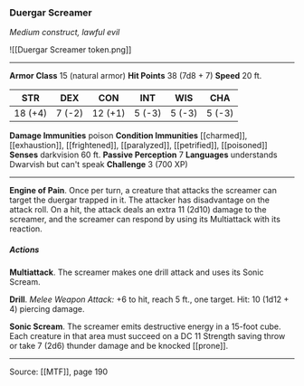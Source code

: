 ### Duergar Screamer
_Medium construct, lawful evil_

![[Duergar Screamer token.png]]




---

**Armor Class** 15 (natural armor)
**Hit Points** 38 (7d8 + 7)
**Speed** 20 ft.

| STR     | DEX     | CON     | INT     | WIS     | CHA     |
|---------|---------|---------|---------|---------|---------|
| 18 (+4) | 7 (-2) | 12 (+1) | 5 (-3) | 5 (-3) | 5 (-3) |

**Damage Immunities** poison
**Condition Immunities** [[charmed]], [[exhaustion]], [[frightened]], [[paralyzed]], [[petrified]], [[poisoned]]
**Senses** darkvision 60 ft.
**Passive Perception** 7
**Languages** understands Dwarvish but can't speak
**Challenge** 3 (700 XP)

---

**Engine of Pain**. Once per turn, a creature that attacks the screamer can target the duergar trapped in it. The attacker has disadvantage on the attack roll. On a hit, the attack deals an extra 11 (2d10) damage to the screamer, and the screamer can respond by using its Multiattack with its reaction.

##### Actions
**Multiattack**. The screamer makes one drill attack and uses its Sonic Scream.

**Drill**. _Melee Weapon Attack:_ +6 to hit, reach 5 ft., one target. Hit: 10 (1d12 + 4) piercing damage.

**Sonic Scream**. The screamer emits destructive energy in a 15-foot cube. Each creature in that area must succeed on a DC 11 Strength saving throw or take 7 (2d6) thunder damage and be knocked [[prone]].


---

Source: [[MTF]], page 190